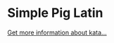 Simple Pig Latin
=
[Get more information about kata...](https://www.codewars.com//kata/520b9d2ad5c005041100000f)